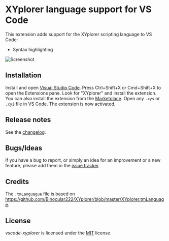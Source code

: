 XYplorer language support for VS Code
=====================================

This extension adds support for the XYplorer scripting language to VS Code:

* Syntax highlighting

![Screenshot](https://i.imgur.com/h1LLEQ2.png)

Installation
------------

Install and open [Visual Studio Code](https://code.visualstudio.com/). Press Ctrl+Shift+X or Cmd+Shift+X to open the Extensions pane. Look for "XYplorer" and install the extension. You can also install the extension from the [Marketplace](https://marketplace.visualstudio.com/items?itemName=Otiel.xys). Open any `.xys` or `.xyi` file in VS Code. The extension is now activated.

Release notes
-------------

See the [changelog](https://github.com/Otiel/vscode-xyplorer/blob/master/CHANGELOG.md).

Bugs/Ideas
----------

If you have a bug to report, or simply an idea for an improvement or a new feature, please add them in the [issue tracker](https://github.com/Otiel/vscode-xyplorer/issues).

Credits
-------

The `.tmLanguague` file is based on https://github.com/Binocular222/XYplorer/blob/master/XYplorer.tmLanguage.

License
-------

_vscode-xyplorer_ is licensed under the [MIT](https://github.com/Otiel/vscode-xyplorer/blob/master/LICENSE) license.
